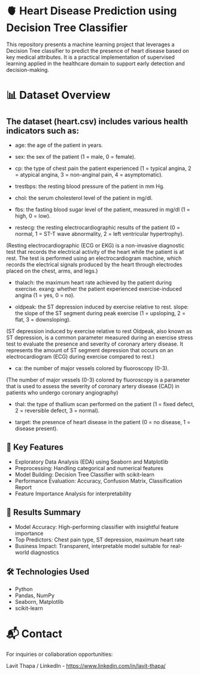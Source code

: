 # 🫀 Heart Disease Prediction using Decision Tree Classifier
This repository presents a machine learning project that leverages a Decision Tree classifier to predict the presence of heart disease based on key medical attributes. It is a practical implementation of supervised learning applied in the healthcare domain to support early detection and decision-making.

# 📊 Dataset Overview

## The dataset (heart.csv) includes various health indicators such as:

- age: the age of the patient in years.

- sex: the sex of the patient (1 = male, 0 = female).

- cp: the type of chest pain the patient experienced (1 = typical angina, 2 = atypical angina, 3 = non-anginal pain, 4 = asymptomatic).

- trestbps: the resting blood pressure of the patient in mm Hg.

- chol: the serum cholesterol level of the patient in mg/dl.

- fbs: the fasting blood sugar level of the patient, measured in mg/dl (1 = high, 0 = low).

- restecg: the resting electrocardiographic results of the patient (0 = normal, 1 = ST-T wave abnormality, 2 = left ventricular hypertrophy).

(Resting electrocardiographic (ECG or EKG) is a non-invasive diagnostic test that records the electrical activity of the heart while the patient is at rest. The test is performed using an electrocardiogram machine, which records the electrical signals produced by the heart through electrodes placed on the chest, arms, and legs.)

- thalach: the maximum heart rate achieved by the patient during exercise. exang: whether the patient experienced exercise-induced angina (1 = yes, 0 = no).

- oldpeak: the ST depression induced by exercise relative to rest. slope: the slope of the ST segment during peak exercise (1 = upsloping, 2 = flat, 3 = downsloping).

(ST depression induced by exercise relative to rest Oldpeak, also known as ST depression, is a common parameter measured during an exercise stress test to evaluate the presence and severity of coronary artery disease. It represents the amount of ST segment depression that occurs on an electrocardiogram (ECG) during exercise compared to rest.)

- ca: the number of major vessels colored by fluoroscopy (0-3).

(The number of major vessels (0-3) colored by fluoroscopy is a parameter that is used to assess the severity of coronary artery disease (CAD) in patients who undergo coronary angiography)

- thal: the type of thallium scan performed on the patient (1 = fixed defect, 2 = reversible defect, 3 = normal).

- target: the presence of heart disease in the patient (0 = no disease, 1 = disease present).

## 🚀 Key Features

  - Exploratory Data Analysis (EDA) using Seaborn and Matplotlib
  - Preprocessing: Handling categorical and numerical features
  - Model Building: Decision Tree Classifier with scikit-learn
  - Performance Evaluation: Accuracy, Confusion Matrix, Classification Report
  - Feature Importance Analysis for interpretability

## 📌 Results Summary

  - Model Accuracy: High-performing classifier with insightful feature importance
  - Top Predictors: Chest pain type, ST depression, maximum heart rate
  - Business Impact: Transparent, interpretable model suitable for real-world diagnostics

## 🛠️ Technologies Used
  - Python
  - Pandas, NumPy
  - Seaborn, Matplotlib
  - scikit-learn

# 📬 Contact
For inquiries or collaboration opportunities:

Lavit Thapa / LinkedIn - https://www.linkedin.com/in/lavit-thapa/

